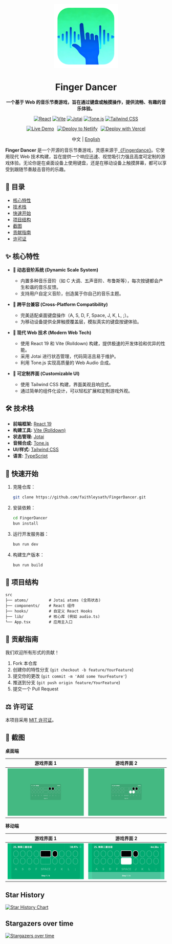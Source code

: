 <div align="center">

<img src="./public/logo.png" alt="Finger Dancer Logo" width="200" />

# Finger Dancer

**一个基于 Web 的音乐节奏游戏，旨在通过键盘或触摸操作，提供流畅、有趣的音乐体验。**

</div>

<div align="center">

[![React](https://img.shields.io/badge/React-19-61DAFB?logo=react)](https://reactjs.org/)
[![Vite](https://img.shields.io/badge/Vite-Rolldown-646CFF?logo=vite)](https://vitejs.dev/)
[![Jotai](https://img.shields.io/badge/Jotai-2-black?logo=jotai)](https://jotai.org/)
[![Tone.js](https://img.shields.io/badge/Tone.js-15-F9A825?logo=javascript)](https://tonejs.github.io/)
[![Tailwind CSS](https://img.shields.io/badge/Tailwind_CSS-4-38B2AC?logo=tailwind-css)](https://tailwindcss.com/)

<p style="display: flex; align-items: center; justify-content: center; gap: 10px;">
  <a href="http://fd.isok.dev">
    <img src="https://img.shields.io/badge/Live-Demo-brightgreen" alt="Live Demo" height="25">
  </a>
  <a href="https://app.netlify.com/start/deploy?repository=https%3A%2F%2Fgithub.com%2Ffaithleysath%2FFingerDancer">
    <img src="https://www.netlify.com/img/deploy/button.svg" alt="Deploy to Netlify" height="25">
  </a>
  <a href="https://vercel.com/new/clone?repository-url=https%3A%2F%2Fgithub.com%2Ffaithleysath%2FFingerDancer">
    <img src="https://vercel.com/button" alt="Deploy with Vercel" height="30">
  </a>
</p>

中文 | [English](./README.en.md)

</div>

**Finger Dancer** 是一个开源的音乐节奏游戏，灵感来源于[《Fingerdance》](https://store.steampowered.com/app/3633450/Fingerdance/)。它使用现代 Web 技术构建，旨在提供一个响应迅速、视觉吸引力强且高度可定制的游戏体验。无论你是在桌面设备上使用键盘，还是在移动设备上触摸屏幕，都可以享受到跟随节奏敲击音符的乐趣。

## 📖 目录

* [核心特性](#-核心特性)
* [技术栈](#-技术栈)
* [快速开始](#-快速开始)
* [项目结构](#-项目结构)
* [截图](#-截图)
* [贡献指南](#-贡献指南)
* [许可证](#-许可证)

## ✨ 核心特性

*   **🎹 动态音阶系统 (Dynamic Scale System)**
    *   内置多种音乐音阶（如 C 大调、五声音阶、布鲁斯等），每次按键都会产生和谐的音乐反馈。
    *   支持用户自定义音阶，创造属于你自己的音乐主题。

*   **📱 跨平台兼容 (Cross-Platform Compatibility)**
    *   完美适配桌面键盘操作（A, S, D, F, Space, J, K, L, ;）。
    *   为移动设备提供全屏触摸覆盖层，模拟真实的键盘按键体验。

*   **🚀 现代 Web 技术 (Modern Web Tech)**
    *   使用 React 19 和 Vite (Rolldown) 构建，提供极速的开发体验和优异的性能。
    *   采用 Jotai 进行状态管理，代码简洁且易于维护。
    *   利用 Tone.js 实现高质量的 Web Audio 合成。

*   **🎨 可定制界面 (Customizable UI)**
    *   使用 Tailwind CSS 构建，界面美观且响应式。
    *   通过简单的组件化设计，可以轻松扩展和定制游戏外观。

## 🛠️ 技术栈

*   **前端框架:** [React 19](https://reactjs.org/)
*   **构建工具:** [Vite (Rolldown)](https://vitejs.dev/)
*   **状态管理:** [Jotai](https://jotai.org/)
*   **音频合成:** [Tone.js](https://tonejs.github.io/)
*   **UI/样式:** [Tailwind CSS](https://tailwindcss.com/)
*   **语言:** [TypeScript](https://www.typescriptlang.org/)

## 🚀 快速开始

1.  克隆仓库：
    ```bash
    git clone https://github.com/faithleysath/FingerDancer.git
    ```
2.  安装依赖：
    ```bash
    cd FingerDancer
    bun install
    ```
3.  运行开发服务器：
    ```bash
    bun run dev
    ```
4.  构建生产版本：
    ```bash
    bun run build
    ```

## 📂 项目结构

```
src
├── atoms/         # Jotai atoms (全局状态)
├── components/    # React 组件
├── hooks/         # 自定义 React Hooks
├── lib/           # 核心库 (例如 audio.ts)
└── App.tsx        # 应用主入口
```

## 🤝 贡献指南

我们欢迎所有形式的贡献！

1.  Fork 本仓库
2.  创建你的特性分支 (`git checkout -b feature/YourFeature`)
3.  提交你的更改 (`git commit -m 'Add some YourFeature'`)
4.  推送到分支 (`git push origin feature/YourFeature`)
5.  提交一个 Pull Request

## ⚖️ 许可证

本项目采用 [MIT 许可证](https://opensource.org/licenses/MIT)。

## 📸 截图

**桌面端**

| 游戏界面 1 | 游戏界面 2 |
| :---: | :---: |
| <img src="./screenshots/GameScreen1.png" alt="Game Screen on Desktop" width="100%"/> | <img src="./screenshots/GameScreen2.png" alt="Game Screen on Desktop 2" width="100%"/> |

**移动端**

| 游戏界面 1 | 游戏界面 2 |
| :---: | :---: |
| <img src="./screenshots/MobileGameScreen1.png" alt="Game Screen on Mobile" width="100%"/> | <img src="./screenshots/MobileGameScreen2.png" alt="Game Screen on Mobile 2" width="100%"/> |

## Star History

[![Star History Chart](https://app.repohistory.com/api/svg?repo=faithleysath/FingerDancer&type=Date&background=FFFFFF&color=f86262)](https://app.repohistory.com/star-history)

## Stargazers over time

[![Stargazers over time](https://starchart.cc/faithleysath/FingerDancer.svg?background=%23FFFFFF&axis=%23333333&line=%23e76060)](https://starchart.cc/faithleysath/FingerDancer)
